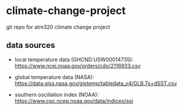 # climate-change-project
git repo for atm320 climate change project

## data sources
* local temperature data (GHCND:USW00014735):
https://www.ncei.noaa.gov/orders/cdo/2116933.csv

* global temperature data (NASA):
https://data.giss.nasa.gov/gistemp/tabledata_v4/GLB.Ts+dSST.csv

* southern oscillation index (NOAA):
https://www.cpc.ncep.noaa.gov/data/indices/soi